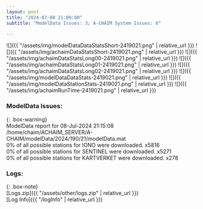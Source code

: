 ```yaml
---
layout: post
title: "2024-07-08 21:00:00"
subtitle: "ModelData Issues: 3; A-CHAIM System Issues: 0"

---
```


![]({{ "/assets/img/modelDataDataStatsShort-2419021.png" | relative_url }})
![]({{ "/assets/img/achaimDataStatsShort-2419021.png" | relative_url }})
![]({{ "/assets/img/achaimDataStatsLong00-2419021.png" | relative_url }})
![]({{ "/assets/img/achaimDataStatsLong01-2419021.png" | relative_url }})
![]({{ "/assets/img/achaimDataStatsLong02-2419021.png" | relative_url }})
![]({{ "/assets/img/modelDataDataStats-2419021.png" | relative_url }})
![]({{ "/assets/img/modelDataStationStats-2419021.png" | relative_url }})
![]({{ "/assets/img/achaimRunTime-2419021.png" | relative_url }})


### ModelData Issues:  
  
{: .box-warning}  
 ModelData report for 08-Jul-2024 21:15:08   
 /home/chaim/ACHAIM_SERVER/A-CHAIM/modelData/2024/190/21/modelData.mat   
 0% of all possible stations for IONO were downloaded. x5816   
 0% of all possible stations for SENTINEL were downloaded. x5271   
 0% of all possible stations for KARTVERKET were downloaded. x278   
  


### Logs:  
  
{: .box-note}  
[Logs.zip]({{ "/assets/other/logs.zip" | relative_url }})  
[Log Info]({{ "/logInfo" | relative_url }})  

